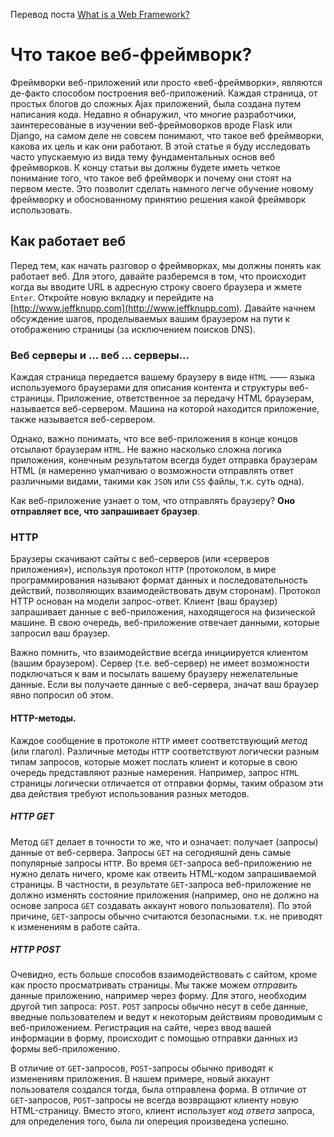 Перевод поста [What is a Web Framework?](http://www.jeffknupp.com/blog/2014/03/03/what-is-a-web-framework)

# Что такое веб-фреймворк?

Фреймворки веб-приложений или просто «веб-фреймворки», являются де-факто способом построения веб-приложений. Каждая страница, от простых блогов до сложных Ajax приложений, была создана путем написания кода. Недавно я обнаружил, что многие разработчики, заинтересованые в изучении веб-фреймоворков вроде Flask или Django, на самом деле не совсем понимают, что такое веб фреймворки, какова их цель и как они работают. В этой статье я буду исследовать часто упускаемую из вида тему фундаментальных основ веб фреймворков. К концу статьи вы должны будете иметь четкое понимание того, что такое веб фреймворк и почему они стоят на первом месте. Это позволит сделать намного легче обучение новому фреймворку и обоснованному принятию решения какой фреймворк использовать.

## Как работает веб

Перед тем, как начать разговор о фреймворках, мы должны понять как работает веб. Для этого, давайте разберемся в том, что происходит когда вы вводите URL в адресную строку своего браузера и жмете ``Enter``. Откройте новую вкладку и перейдите на [http://www.jeffknupp.com](http://www.jeffknupp.com). Давайте начнем обсуждение шагов, проделываемых вашим браузером на пути к отображению страницы (за исключением поисков DNS).

### Веб серверы и ... веб ... серверы...

Каждая страница передается вашему браузеру в виде ``HTML`` —— языка используемого браузерами для описания контента и структуры веб-страницы. Приложение, ответственное за передачу HTML браузерам, называется веб-сервером. Машина на которой находится приложение, также называется веб-сервером.

Однако, важно понимать, что все веб-приложения в конце концов отсылают браузерам ``HTML``. Не важно насколько сложна логика приложения, конечным результатом всегда будет отправка браузерам HTML (я намеренно умалчиваю о возможности отправлять ответ различными видами, такими как ``JSON`` или ``CSS`` файлы, т.к. суть одна).

Как веб-приложение узнает о том, что отправлять браузеру? **Оно отправляет все, что запрашивает браузер**.

### HTTP

Браузеры скачивают сайты с веб-серверов (или «серверов приложения»), используя протокол ``HTTP`` (протоколом, в мире программирования называют формат данных и последовательность действий, позволяющих взаимодействовать двум сторонам). Протокол HTTP основан на модели запрос-ответ. Клиент (ваш браузер) запрашивает данные с веб-приложения, находящегося на физической машине. В свою очередь, веб-приложение отвечает данными, которые запросил ваш браузер.

Важно помнить, что взаимодействие всегда инициируется клиентом (вашим браузером). Сервер (т.е. веб-сервер) не имеет возможности подключаться к вам и посылать вашему браузеру нежелательные данные. Если вы получаете данные с веб-сервера, значат ваш браузер явно попросил об этом.

#### HTTP-методы.

Каждое сообщение в протоколе ``HTTP`` имеет соответствующий *метод* (или глагол). Различные методы ``HTTP`` соответствуют логически разным типам запросов, которые может послать клиент и которые в свою очередь представляют разные намерения. Например, запрос ``HTML`` страницы логически отличается от отправки формы, таким образом эти два действия требуют использования разных методов.

##### HTTP GET

Метод ``GET`` делает в точности то же, что и означает: получает (запросы) данные от веб-сервера. Запросы ``GET`` на сегодняшнй день самые популярные запросы ``HTTP``. Во время ``GET``-запроса веб-приложению не нужно делать ничего, кроме как отвеить HTML-кодом запрашиваемой страницы. В частности, в результате ``GET``-запроса веб-приложение не должно изменять состояние приложения (например, оно не должно на основе запроса ``GET`` создавать аккаунт нового пользователя). По этой причине, ``GET``-запросы обычно считаются безопасными. т.к. не приводят к изменениям в работе сайта.

##### HTTP POST

Очевидно, есть больше способов взаимодействовать с сайтом, кроме как просто просматривать страницы. Мы также можем *отправить* данные приложению, например через форму. Для этого, необходим другой тип запроса: ``POST``. ``POST`` запросы обычно несут в себе данные, введные пользователем и ведут к некоторым действиям проводимым с веб-приложением. Регистрация на сайте, через ввод вашей информации в форму, происходит с помощью отправки данных из формы веб-приложению.

В отличие от ``GET``-запросов, ``POST``-запросы обычно приводят к изменениям приложения. В нашем примере, новый аккаунт пользователя создался тогда, была отправлена форма. В отличие от ``GET``-запросов, ``POST``-запросы не всегда возвращают клиенту новую HTML-страницу. Вместо этого, клиент использует *код ответа* запроса, для определения того, была ли опереция произведена успешно.